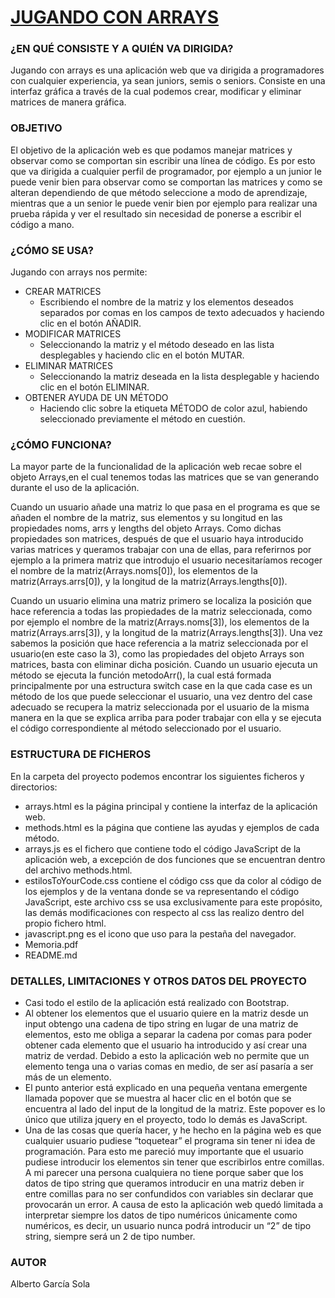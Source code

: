 # [JUGANDO CON ARRAYS](https://dawalberto.github.io/jugando_con_arrays/arrays.html)



### ¿EN QUÉ CONSISTE Y A QUIÉN VA DIRIGIDA?
Jugando con arrays es una aplicación web que va dirigida a programadores con cualquier experiencia, ya sean juniors, semis o seniors.
Consiste en una interfaz gráfica a través de la cual podemos crear, modificar y eliminar matrices de manera gráfica.



### OBJETIVO
El objetivo de la aplicación web es que podamos manejar matrices y observar como se comportan sin escribir una línea de código. Es por esto que va dirigida a cualquier perfil de programador, por ejemplo a un junior le puede venir bien para observar como se comportan las matrices y como se alteran dependiendo de que método seleccione a modo de aprendizaje, mientras que a un senior le puede venir bien por ejemplo para realizar una prueba rápida y ver el resultado sin necesidad de ponerse a escribir el código a mano.



### ¿CÓMO SE USA?
Jugando con arrays nos permite:
* CREAR MATRICES
    * Escribiendo el nombre de la matriz y los elementos deseados separados por comas en los campos de texto adecuados y haciendo clic en el botón AÑADIR.
* MODIFICAR MATRICES
    * Seleccionando la matriz y el método deseado en las lista desplegables y haciendo clic en el botón MUTAR.
* ELIMINAR MATRICES
    * Seleccionando la matriz deseada en la lista desplegable y haciendo clic en el botón ELIMINAR.
* OBTENER AYUDA DE UN MÉTODO
    * Haciendo clic sobre la etiqueta MÉTODO de color azul, habiendo seleccionado previamente el método en cuestión.



### ¿CÓMO FUNCIONA?
La mayor parte de la funcionalidad de la aplicación web recae sobre el objeto Arrays,en el cual tenemos todas las matrices que se van generando durante el uso de la aplicación.

Cuando un usuario añade una matriz lo que pasa en el programa es que se añaden el nombre de la matriz, sus elementos y su longitud en las propiedades noms, arrs y lengths del objeto Arrays. Como dichas propiedades son matrices, después de que el usuario haya introducido varias matrices y queramos trabajar con una de ellas, para referirnos por ejemplo a la primera matriz que introdujo el usuario necesitaríamos recoger el nombre de la matriz(Arrays.noms[0]), los elementos de la matriz(Arrays.arrs[0]), y la longitud de la matriz(Arrays.lengths[0]).

Cuando un usuario elimina una matriz primero se localiza la posición que hace referencia a todas las propiedades de la matriz seleccionada, como por ejemplo el nombre de la matriz(Arrays.noms[3]), los elementos de la matriz(Arrays.arrs[3]), y la longitud de la matriz(Arrays.lengths[3]). Una vez sabemos la posición que hace referencia a la matriz seleccionada por el usuario(en este caso la 3), como las propiedades del objeto Arrays son matrices, basta con eliminar dicha posición.
Cuando un usuario ejecuta un método se ejecuta la función metodoArr(), la cual está formada principalmente por una estructura switch case en la que cada case es un método de los que puede seleccionar el usuario, una vez dentro del case adecuado se recupera la matriz seleccionada por el usuario de la misma manera en la que se explica arriba para poder trabajar con ella y se ejecuta el código correspondiente al método seleccionado por el usuario. 



### ESTRUCTURA DE FICHEROS
En la carpeta del proyecto podemos encontrar los siguientes ficheros y directorios:

* arrays.html es la página principal y contiene la interfaz de la aplicación web.
* methods.html es la página que contiene las ayudas y ejemplos de cada método.
* arrays.js es el fichero que contiene todo el código JavaScript de la aplicación web, a excepción de dos funciones que se encuentran dentro del archivo methods.html.
* estilosToYourCode.css contiene el código css que da color al código de los ejemplos y de la ventana donde se va representando el código JavaScript, este archivo css se usa exclusivamente para este propósito, las demás modificaciones con respecto al css las realizo dentro del propio fichero html.
* javascript.png es el icono que uso para la pestaña del navegador.
* Memoria.pdf 
* README.md



### DETALLES, LIMITACIONES Y OTROS DATOS DEL PROYECTO

* Casi todo el estilo de la aplicación está realizado con Bootstrap.
* Al obtener los elementos que el usuario quiere en la matriz desde un input obtengo una cadena de tipo string en lugar de una matriz de elementos, esto me obliga a separar la cadena por comas para poder obtener cada elemento que el usuario ha introducido y así crear una matriz de verdad. Debido a esto la aplicación web no permite que un elemento tenga una o varias comas en medio, de ser así pasaría a ser más de un elemento.
* El punto anterior está explicado en una pequeña ventana emergente llamada popover que se muestra al hacer clic en el botón que se encuentra al lado del input de la longitud de la matriz. Este popover es lo único que utiliza jquery en el proyecto, todo lo demás es JavaScript.
* Una de las cosas que quería hacer, y he hecho en la página web es que cualquier usuario pudiese “toquetear” el programa sin tener ni idea de programación. Para esto me pareció muy importante que el usuario pudiese introducir los elementos sin tener que escribirlos entre comillas. A mi parecer una persona cualquiera no tiene porque saber que los datos de tipo string que queramos introducir en una matriz deben ir entre comillas para no ser confundidos con variables sin declarar que provocarán un error. A causa de esto la aplicación web quedó limitada a interpretar siempre los datos de tipo numéricos únicamente como numéricos, es decir, un usuario nunca podrá introducir un “2” de tipo string, siempre será un 2 de tipo number.


### AUTOR
Alberto García Sola